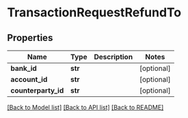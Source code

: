# TransactionRequestRefundTo

## Properties
Name | Type | Description | Notes
------------ | ------------- | ------------- | -------------
**bank_id** | **str** |  | [optional] 
**account_id** | **str** |  | [optional] 
**counterparty_id** | **str** |  | [optional] 

[[Back to Model list]](../README.md#documentation-for-models) [[Back to API list]](../README.md#documentation-for-api-endpoints) [[Back to README]](../README.md)


